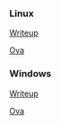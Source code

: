### Linux

[Writeup](https://hackmd.io/@dered/SJLJjhezn)

[Ova](https://drive.google.com/file/d/1BYw7IwQ_rbkMqfGSvPvx9RZyKJYrwH5R/view?usp=sharing)

### Windows

[Writeup](https://hackmd.io/@dered/S1ifDTeM2)

[Ova](https://drive.google.com/file/d/1ac3LNTmnd7rK2O3K_5kCAXm0zQj4VvVi/view?usp=share_link)